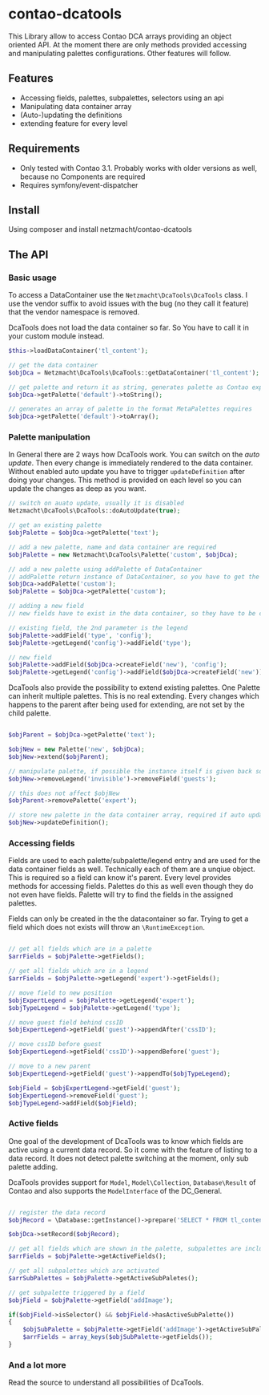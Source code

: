 contao-dcatools
===============

This Library allow to access Contao DCA arrays providing an object oriented API. At the moment there are only methods
provided accessing and manipulating palettes configurations. Other features will follow.

Features
------

* Accessing fields, palettes, subpalettes, selectors using an api
* Manipulating data container array
* (Auto-)updating the definitions
* extending feature for every level

Requirements
------

* Only tested with Contao 3.1. Probably works with older versions as well, because no Components are required
* Requires symfony/event-dispatcher


Install
------

Using composer and install netzmacht/contao-dcatools


The API
----

### Basic usage

To access a DataContainer use the `Netzmacht\DcaTools\DcaTools` class. I use the vendor suffix to avoid issues with
the bug (no they call it feature) that the vendor namespace is removed.

DcaTools does not load the data container so far. So You have to call it in your custom module instead.

```php
$this->loadDataContainer('tl_content');

// get the data container
$objDca = Netzmacht\DcaTools\DcaTools::getDataContainer('tl_content');

// get palette and return it as string, generates palette as Contao expect them
$objDca->getPalette('default')->toString();

// generates an array of palette in the format MetaPalettes requires
$objDca->getPalette('default')->toArray();

```

### Palette manipulation

In General there are 2 ways how DcaTools work. You can switch on the *auto update*. Then every change is immediately
rendered to the data container. Without enabled auto update you have to trigger `updateDefinition` after doing your
changes. This method is provided on each level so you can update the changes as deep as you want.

```php
// switch on auato update, usually it is disabled
Netzmacht\DcaTools\DcaTools::doAutoUpdate(true);

// get an existing palette
$objPalette = $objDca->getPalette('text');

// add a new palette, name and data container are required
$objPalette = new Netzmacht\DcaTools\Palette('custom', $objDca);

// add a new palette using addPalette of DataContainer
// addPalette return instance of DataContainer, so you have to get the new palette by calling getPalette instead
$objDca->addPalette('custom');
$objPalette = $objDca->getPalette('custom');

// adding a new field
// new fields have to exist in the data container, so they have to be created there

// existing field, the 2nd parameter is the legend
$objPalette->addField('type', 'config');
$objPalette->getLegend('config')->addField('type');

// new field
$objPalette->addField($objDca->createField('new'), 'config');
$objPalette->getLegend('config')->addField($objDca->createField('new'));

```

DcaTools also provide the possibility to extend existing palettes. One Palette can inherit multiple palettes. This is
no real extending. Every changes which happens to the parent after being used for extending, are not set by the
child palette.

```php

$objParent = $objDca->getPalette('text');

$objNew = new Palette('new', $objDca);
$objNew->extend($objParent);

// manipulate palette, if possible the instance itself is given back so it possible to create such path calls
$objNew->removeLegend('invisible')->removeField('guests');

// this does not affect $objNew
$objParent->removePalette('expert');

// store new palette in the data container array, required if auto update is disabled
$objNew->updateDefinition();

```

### Accessing fields

Fields are used to each palette/subpalette/legend entry and are used for the data container fields as well. Technically
each of them are a unqiue object. This is required so a field can know it's parent. Every level provides methods for
accessing fields. Palettes do this as well even though they do not even have fields. Palette will try to find the fields
in the assigned palettes.

Fields can only be created in the the datacontainer so far. Trying to get a field which does not exists will throw an
`\RuntimeException`.

```php

// get all fields which are in a palette
$arrFields = $objPalette->getFields();

// get all fields which are in a legend
$arrFields = $objPalette->getLegend('expert')->getFields();

// move field to new position
$objExpertLegend = $objPalette->getLegend('expert');
$objTypeLegend = $objPalette->getLegend('type');

// move guest field behind cssID
$objExpertLegend->getField('guest')->appendAfter('cssID');

// move cssID before guest
$objExpertLegend->getField('cssID')->appendBefore('guest');

// move to a new parent
$objExpertLegend->getField('guest')->appendTo($objTypeLegend);

$objField = $objExpertLegend->getField('guest');
$objExpertLegend->removeField('guest');
$objTypeLegend->addField($objField);

```

### Active fields

One goal of the development of DcaTools was to know which fields are active using a current data record. So it come
with the feature of listing to a data record. It does not detect palette switching at the moment, only sub palette
adding.

DcaTools provides support for `Model`, `Model\Collection`, `Database\Result` of Contao and also supports the
`ModelInterface` of the DC_General.

```php

// register the data record
$objRecord = \Database::getInstance()->prepare('SELECT * FROM tl_content WHERE id=?')->limit(1)->execute('12');

$objDca->setRecord($objRecord);

// get all fields which are shown in the palette, subpalettes are included if activated
$arrFields = $objPalette->getActiveFields();

// get all subpalettes which are activated
$arrSubPalettes = $objPalette->getActiveSubPaletes();

// get subpalette triggered by a field
$objField = $objPalette->getField('addImage');

if($objField->isSelector() && $objField->hasActiveSubPalette())
{
	$objSubPalette = $objPalette->getField('addImage')->getActiveSubPalette();
	$arrFields = array_keys($objSubPalette->getFields());
}

```

### And a lot more

Read the source to understand all possibilities of DcaTools.
